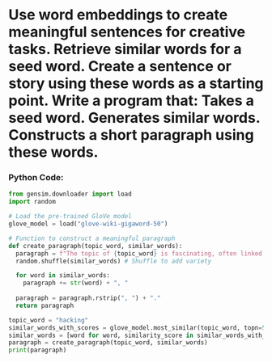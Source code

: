 # Use word embeddings to create meaningful sentences for creative tasks. Retrieve similar words for a seed word. Create a sentence or story using these words as a starting point. Write a program that: Takes a seed word. Generates similar words. Constructs a short paragraph using these words.

### Python Code:

```python
from gensim.downloader import load
import random

# Load the pre-trained GloVe model
glove_model = load("glove-wiki-gigaword-50")

# Function to construct a meaningful paragraph
def create_paragraph(topic_word, similar_words):  
  paragraph = f"The topic of {topic_word} is fascinating, often linked to terms like"
  random.shuffle(similar_words) # Shuffle to add variety

  for word in similar_words:
    paragraph += str(word) + ", "
    
  paragraph = paragraph.rstrip(", ") + "."
  return paragraph

topic_word = "hacking"  
similar_words_with_scores = glove_model.most_similar(topic_word, topn=5)  
similar_words = [word for word, similarity_score in similar_words_with_scores]  
paragraph = create_paragraph(topic_word, similar_words)
print(paragraph)
```
